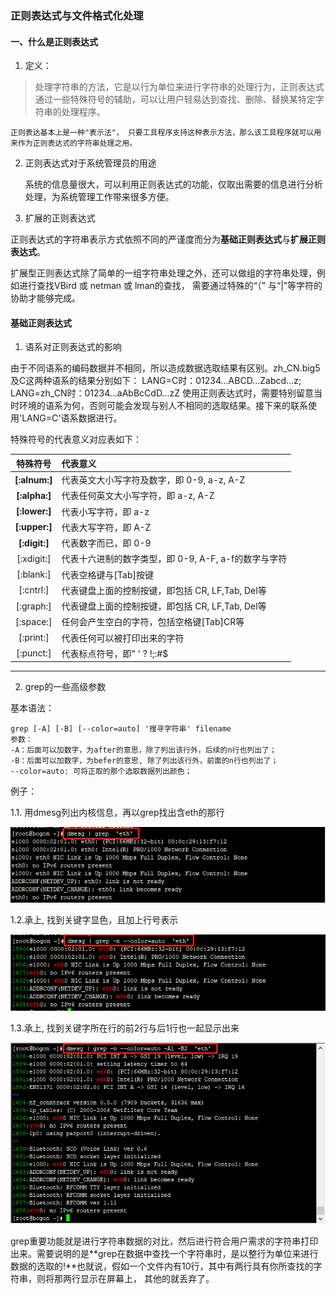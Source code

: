 ### 正则表达式与文件格式化处理

#### 一、什么是正则表达式

1. 定义：
> 处理字符串的方法，它是以行为单位来进行字符串的处理行为，正则表达式通过一些特殊符号的辅助，可以让用户轻易达到查找、删除、替换某特定字符串的处理程序。

	正则表达基本上是一种"表示法"， 只要工具程序支持这种表示方法，那么该工具程序就可以用来作为正则表达式的字符串处理之用。

2. 正则表达式对于系统管理员的用途
	
	系统的信息量很大，可以利用正则表达式的功能，仅取出需要的信息进行分析处理，为系统管理工作带来很多方便。
	
3. 扩展的正则表达式

正则表达式的字符串表示方式依照不同的严谨度而分为**基础正则表达式**与**扩展正则表达式**。

扩展型正则表达式除了简单的一组字符串处理之外，还可以做组的字符串处理，例如进行查找VBird 或 netman 或 lman的查找， 需要通过特殊的“（” 与“|”等字符的协助才能够完成。

#### 基础正则表达式

1. 语系对正则表达式的影响

由于不同语系的编码数据并不相同，所以造成数据选取结果有区别。zh_CN.big5及C这两种语系的结果分别如下：
		LANG=C时：01234...ABCD...Zabcd...z; 
		LANG=zh_CN时：01234...aAbBcCdD...zZ
使用正则表达式时，需要特别留意当时环境的语系为何，否则可能会发现与别人不相同的选取结果。接下来的联系使用'LANG=C'语系数据进行。

特殊符号的代表意义对应表如下：

| 特殊符号 |              代表意义                |
|:--------:|:-----------------------------------|
|**[:alnum:]**|代表英文大小写字符及数字，即 0-9, a-z, A-Z|
|**[:alpha:]**|代表任何英文大小写字符，即  a-z, A-Z|
|**[:lower:]**|代表小写字符，即 a-z|
|**[:upper:]**|代表大写字符，即 A-Z|
|**[:digit:]**|代表数字而已，即 0-9|
|[:xdigit:]|代表十六进制的数字类型，即 0-9, A-F, a-f的数字与字符|
|[:blank:]|代表空格键与[Tab]按键|
|[:cntrl:]|代表键盘上面的控制按键，即包括 CR, LF,Tab, Del等|
|[:graph:]|代表键盘上面的控制按键，即包括 CR, LF,Tab, Del等|
|[:space:]|任何会产生空白的字符，包括空格键[Tab]CR等|
|[:print:]|代表任何可以被打印出来的字符|
|[:punct:]|代表标点符号，即" ' ? !;:#$|


---------
2.	grep的一些高级参数

基本语法：
```
grep [-A] [-B] [--color=auto] '搜寻字符串' filename
参数：
-A：后面可以加数字，为after的意思，除了列出该行外，后续的n行也列出了；
-B：后面可以加数字，为befer的意思, 除了列出该行外，前面的n行也列出了；
--color=auto: 可将正取的那个选取数据列出颜色；
```
例子：

1.1. 用dmesg列出内核信息，再以grep找出含eth的那行

![20180726214005]( /images/regular/20180726214005.png)

1.2.承上, 找到关键字显色，且加上行号表示

![20180726213854]( /images/regular/20180726213854.png)

1.3.承上,  找到关键字所在行的前2行与后1行也一起显示出来

![20180726214657]( /images/regular/20180726214657.png)

grep重要功能就是进行字符串数据的对比，然后进行符合用户需求的字符串打印出来。需要说明的是**grep在数据中查找一个字符串时，是以整行为单位来进行数据的选取的!**也就说，假如一个文件内有10行，其中有两行具有你所查找的字符串，则将那两行显示在屏幕上， 其他的就丢弃了。
